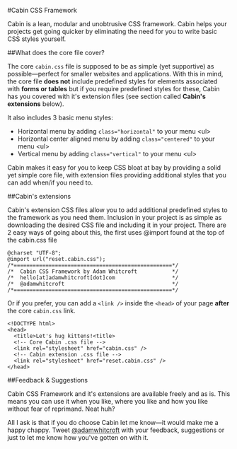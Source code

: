 #Cabin CSS Framework

Cabin is a lean, modular and unobtrusive CSS framework. Cabin helps your projects get going quicker by eliminating the need for you to write basic CSS styles yourself.

##What does the core file cover?

The core <code>cabin.css</code> file is supposed to be as simple (yet supportive) as possible—perfect for smaller websites and applications. With this in mind, the core file <strong>does not</strong> include predefined styles for elements associated with <strong>forms or tables</strong> but if you require predefined styles for these, Cabin has you covered with it's extension files (see section called <strong>Cabin's extensions</strong> below).

It also includes 3 basic menu styles:
<ul>
<li>Horizontal menu by adding <code>class="horizontal"</code> to your menu &lt;ul&gt;</li>
<li>Horizontal center aligned menu by adding <code>class="centered"</code> to your menu &lt;ul&gt;</li>
<li>Vertical menu by adding <code>class="vertical"</code> to your menu &lt;ul&gt;</li>
</ul>

Cabin makes it easy for you to keep CSS bloat at bay by providing a solid yet simple core file, with extension files providing additional styles that you can add when/if you need to. 

##Cabin's extensions

Cabin's extension CSS files allow you to add additional predefined styles to the framework as you need them. Inclusion in your project is as simple as downloading the desired CSS file and including it in your project. There are 2 easy ways of going about this, the first uses @import found at the top of the cabin.css file

<pre><code>@charset "UTF-8";
@import url("reset.cabin.css");
/*==================================================*/
/*  Cabin CSS Framework by Adam Whitcroft           */
/*  hello[at]adamwhitcroft[dot]com                  */
/*  @adamwhitcroft                                  */
/*==================================================*/
</code></pre>

Or if you prefer, you can add a <code>&lt;link /&gt;</code> inside the <code>&lt;head&gt;</code> of your page <strong>after</strong> the core <code>cabin.css</code> link.

<pre><code>&lt;!DOCTYPE html&gt;
&lt;head&gt;
  &lt;title&gt;Let's hug kittens!&lt;title&gt;
  <span class="codecomment">&lt;!-- Core Cabin .css file --&gt;</span>
  &lt;link rel="stylesheet" href="cabin.css" /&gt;
  <span class="codecomment">&lt;!-- Cabin extension .css file --&gt;</span>
  &lt;link rel="stylesheet" href="reset.cabin.css" /&gt;
&lt;/head&gt;
</code></pre>

##Feedback &amp; Suggestions

Cabin CSS Framework and it's extensions are available freely and as is. This means you can use it when you like, where you like and how you like without fear of reprimand. Neat huh?

All I ask is that if you do choose Cabin let me know—it would make me a happy chappy. Tweet [@adamwhitcroft](http://www.twitter.com/adamwhitcroft) with your feedback, suggestions or just to let me know how you've gotten on with it.
